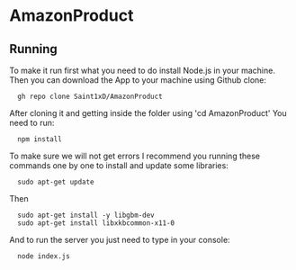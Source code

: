 # AmazonProduct

## Running

To make it run first what you need to do install Node.js in your machine.
Then you can download the App to your machine using Github clone:

      gh repo clone Saint1xD/AmazonProduct

After cloning it and getting inside the folder using 'cd AmazonProduct'
You need to run:
      
      npm install

To make sure we will not get errors I recommend you running these commands one by one to install and update some libraries:

      sudo apt-get update

Then

      sudo apt-get install -y libgbm-dev
      sudo apt-get install libxkbcommon-x11-0


And to run the server you just need to type in your console:

      node index.js
